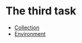 # The third task

- [Collection](https://github.com/zakharov-dmitriy/hw_tasks/blob/main/Postman/HW_3/HW3_34group.postman_collection.json)
- [Environment](https://github.com/zakharov-dmitriy/hw_tasks/blob/main/Postman/HW_3/hw34.postman_environment-2.json)

